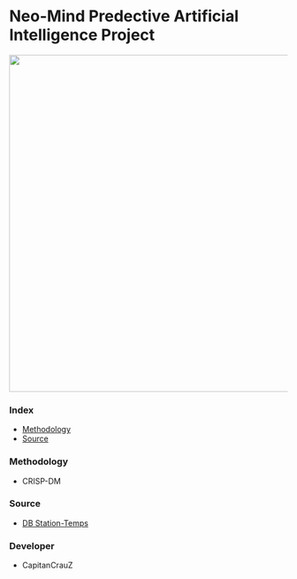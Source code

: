 # Neo-Mind Predective Artificial Intelligence Project

<img src="https://github.com/CapitanCrauZ/Neo-Mind-Predective-AI/img/cover.png" width="750" height="610">

### Index

- [Methodology](#Methodology)
- [Source](#Source)

### Methodology 

- CRISP-DM

### Source

- [DB Station-Temps](https://datos.gob.cl/dataset/32806/resource/3572bdac-96f7-409f-8e6f-712b8a9cd245)

### Developer

- CapitanCrauZ

